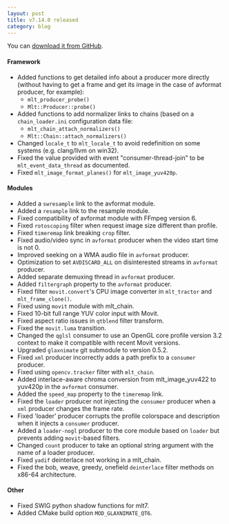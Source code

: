 ```yaml
---
layout: post
title: v7.14.0 released
category: blog
---
```

You can [download it from GitHub](https://github.com/mltframework/mlt/releases/tag/v7.14.0).

#### Framework

  * Added functions to get detailed info about a producer more directly
    (without having to get a frame and get its image in the case of
    avformat producer, for example):
    - `mlt_producer_probe()`
    - `Mlt::Producer::probe()`
  * Added functions to add normalizer links to chains (based on a
    `chain_loader.ini` configuration data file:
    - `mlt_chain_attach_normalizers()`
    - `Mlt::Chain::attach_normalizers()`
  * Changed `locale_t` to `mlt_locale_t` to avoid redefinition on some systems
    (e.g. clang/llvm on win32).
  * Fixed the value provided with event "consumer-thread-join" to be
    `mlt_event_data_thread` as documented.
  * Fixed `mlt_image_format_planes()` for `mlt_image_yuv420p`.

#### Modules

  * Added a `swresample` link to the avformat module.
  * Added a `resample` link to the resample module.
  * Fixed compatibility of avformat module with FFmpeg version 6.
  * Fixed `rotoscoping` filter when request image size different than profile.
  * Fixed `timeremap` link breaking `crop` filter.
  * Fixed audio/video sync in `avformat` producer when the video start time is
    not 0.
  * Improved seeking on a WMA audio file in `avformat` producer.
  * Optimization to set `AVDISCARD_ALL` on disinterested streams in `avformat`
    producer.
  * Added separate demuxing thread in `avformat` producer.
  * Added `filtergraph` property to the `avformat` producer.
  * Fixed filter `movit.convert`'s CPU image converter in `mlt_tractor` and
    `mlt_frame_clone()`.
  * Fixed using `movit` module with mlt_chain.
  * Fixed 10-bit full range YUV color input with Movit.
  * Fixed aspect ratio issues in `qtblend` filter transform.
  * Fixed the `movit.luma` transition.
  * Changed the `qglsl` consumer to use an OpenGL core profile version 3.2
    context to make it compatible with recent Movit versions.
  * Upgraded `glaxnimate` git submodule to version 0.5.2.
  * Fixed `xml` producer incorrectly adds a path prefix to a `consumer`
    producer.
  * Fixed using `opencv.tracker` filter with `mlt_chain`.
  * Added interlace-aware chroma conversion from mlt_image_yuv422 to yuv420p
    in the `avformat` consumer.
  * Added the `speed_map` property to the `timeremap` link.
  * Fixed the `loader` producer not injecting the `consumer` producer when a
    `xml` producer changes the frame rate.
  * Fixed 'loader' producer corrupts the profile colorspace and description
    when it injects a `consumer` producer.
  * Added a `loader-nogl` producer to the core module based on `loader` but
    prevents adding `movit`-based filters.
  * Changed `count` producer to take an optional string argument with the name
    of a loader producer.
  * Fixed `yadif` deinterlace not working in a mlt_chain.
  * Fixed the bob, weave, greedy, onefield `deinterlace` filter methods on
    x86-64 architecture.

#### Other

  * Fixed SWIG python shadow functions for mlt7.
  * Added CMake build option `MOD_GLAXNIMATE_QT6`.
